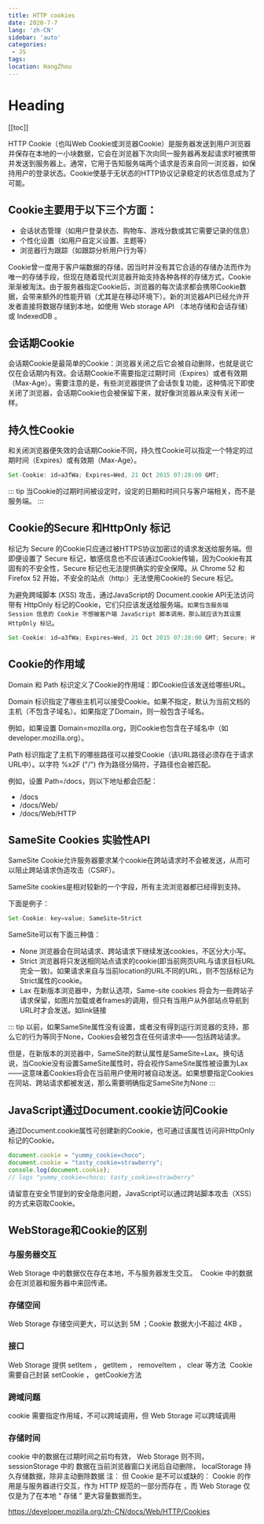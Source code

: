 ```yaml
---
title: HTTP cookies
date: 2020-7-7
lang: 'zh-CN'
sidebar: 'auto'
categories:
 - JS
tags: 
location: HangZhou
---
```


# Heading
[[toc]]

HTTP Cookie（也叫Web Cookie或浏览器Cookie）是服务器发送到用户浏览器并保存在本地的一小块数据，它会在浏览器下次向同一服务器再发起请求时被携带并发送到服务器上。通常，它用于告知服务端两个请求是否来自同一浏览器，如保持用户的登录状态。Cookie使基于无状态的HTTP协议记录稳定的状态信息成为了可能。

## Cookie主要用于以下三个方面：

- 会话状态管理（如用户登录状态、购物车、游戏分数或其它需要记录的信息）
- 个性化设置（如用户自定义设置、主题等）
- 浏览器行为跟踪（如跟踪分析用户行为等）

Cookie曾一度用于客户端数据的存储，因当时并没有其它合适的存储办法而作为唯一的存储手段，但现在随着现代浏览器开始支持各种各样的存储方式，Cookie渐渐被淘汰。由于服务器指定Cookie后，浏览器的每次请求都会携带Cookie数据，会带来额外的性能开销（尤其是在移动环境下）。新的浏览器API已经允许开发者直接将数据存储到本地，如使用 Web storage API （本地存储和会话存储）或 IndexedDB 。


## 会话期Cookie
会话期Cookie是最简单的Cookie：浏览器关闭之后它会被自动删除，也就是说它仅在会话期内有效。会话期Cookie不需要指定过期时间（Expires）或者有效期（Max-Age）。需要注意的是，有些浏览器提供了会话恢复功能，这种情况下即使关闭了浏览器，会话期Cookie也会被保留下来，就好像浏览器从来没有关闭一样。

## 持久性Cookie
和关闭浏览器便失效的会话期Cookie不同，持久性Cookie可以指定一个特定的过期时间（Expires）或有效期（Max-Age）。
```javascript
Set-Cookie: id=a3fWa; Expires=Wed, 21 Oct 2015 07:28:00 GMT;
```
::: tip
 当Cookie的过期时间被设定时，设定的日期和时间只与客户端相关，而不是服务端。
:::

## Cookie的Secure 和HttpOnly 标记

标记为 Secure 的Cookie只应通过被HTTPS协议加密过的请求发送给服务端。但即便设置了 Secure 标记，敏感信息也不应该通过Cookie传输，因为Cookie有其固有的不安全性，Secure 标记也无法提供确实的安全保障。从 Chrome 52 和 Firefox 52 开始，不安全的站点（http:）无法使用Cookie的 Secure 标记。

为避免跨域脚本 (XSS) 攻击，通过JavaScript的 Document.cookie API无法访问带有 HttpOnly 标记的Cookie，它们只应该发送给服务端。`如果包含服务端 Session 信息的 Cookie 不想被客户端 JavaScript 脚本调用，那么就应该为其设置 HttpOnly 标记`。
```javascript
Set-Cookie: id=a3fWa; Expires=Wed, 21 Oct 2015 07:28:00 GMT; Secure; HttpOnly
```
## Cookie的作用域
Domain 和 Path 标识定义了Cookie的作用域：即Cookie应该发送给哪些URL。

Domain 标识指定了哪些主机可以接受Cookie。如果不指定，默认为当前文档的主机（不包含子域名）。如果指定了Domain，则一般包含子域名。

例如，如果设置 Domain=mozilla.org，则Cookie也包含在子域名中（如developer.mozilla.org）。

Path 标识指定了主机下的哪些路径可以接受Cookie（该URL路径必须存在于请求URL中）。以字符 %x2F ("/") 作为路径分隔符，子路径也会被匹配。

例如，设置 Path=/docs，则以下地址都会匹配：
- /docs
- /docs/Web/
- /docs/Web/HTTP

## SameSite Cookies 实验性API
SameSite Cookie允许服务器要求某个cookie在跨站请求时不会被发送，从而可以阻止跨站请求伪造攻击（CSRF）。

SameSite cookies是相对较新的一个字段，所有主流浏览器都已经得到支持。

下面是例子：
```javascript
Set-Cookie: key=value; SameSite=Strict
```
SameSite可以有下面三种值：
- None
浏览器会在同站请求、跨站请求下继续发送cookies，不区分大小写。
- Strict
浏览器将只发送相同站点请求的cookie(即当前网页URL与请求目标URL完全一致)。如果请求来自与当前location的URL不同的URL，则不包括标记为Strict属性的cookie。
- Lax
在新版本浏览器中，为默认选项，Same-site cookies 将会为一些跨站子请求保留，如图片加载或者frames的调用，但只有当用户从外部站点导航到URL时才会发送。如link链接

::: tip
以前，如果SameSite属性没有设置，或者没有得到运行浏览器的支持，那么它的行为等同于None，Cookies会被包含在任何请求中——包括跨站请求。

但是，在新版本的浏览器中，SameSite的默认属性是SameSite=Lax。换句话说，当Cookie没有设置SameSite属性时，将会视作SameSite属性被设置为Lax——这意味着Cookies将会在当前用户使用时被自动发送。如果想要指定Cookies在同站、跨站请求都被发送，那么需要明确指定SameSite为None
:::

## JavaScript通过Document.cookie访问Cookie
通过Document.cookie属性可创建新的Cookie，也可通过该属性访问非HttpOnly标记的Cookie。
```javascript
document.cookie = "yummy_cookie=choco"; 
document.cookie = "tasty_cookie=strawberry"; 
console.log(document.cookie); 
// logs "yummy_cookie=choco; tasty_cookie=strawberry"
```
请留意在安全节提到的安全隐患问题，JavaScript可以通过跨站脚本攻击（XSS）的方式来窃取Cookie。


## WebStorage和Cookie的区别

### 与服务器交互 
Web Storage 中的数据仅在存在本地，不与服务器发生交互。 
Cookie 中的数据会在浏览器和服务器中来回传递。 
### 存储空间 
Web Storage 存储空间更大，可以达到 5M ；Cookie 数据大小不超过 4KB 。 
### 接口 
Web Storage 提供 setItem ， getItem ， removeItem ， clear 等方法 
Cookie 需要自己封装 setCookie ， getCookie方法 
### 跨域问题 
cookie 需要指定作用域，不可以跨域调用，但 Web Storage 可以跨域调用 
### 存储时间 
cookie 中的数据在过期时间之前均有效， Web Storage 则不同， sessionStorage 中的 数据在当前浏览器窗口关闭后自动删除， localStorage 持久存储数据，除非主动删除数据
注： 但 Cookie 是不可以或缺的： Cookie 的作用是与服务器进行交互，作为 HTTP 规范的一部分而存在 ，而 Web Storage 仅仅是为了在本地 “ 存储 ” 更大容量数据而生。


https://developer.mozilla.org/zh-CN/docs/Web/HTTP/Cookies
